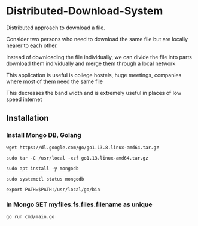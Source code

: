 # Distributed-Download-System

Distributed approach to download a file.

Consider two persons who need to download the same file but are locally nearer to each other.

Instead of downloading the file individually, we can divide the file into parts download them individually and merge them through a local network

This application is useful is college hostels, huge meetings, companies where most of them need the same file

This decreases the band width and is extremely useful in places of low speed internet


## Installation

### Install Mongo DB, Golang

`wget https://dl.google.com/go/go1.13.8.linux-amd64.tar.gz`

`sudo tar -C /usr/local -xzf go1.13.linux-amd64.tar.gz`

`sudo apt install -y mongodb`

`sudo systemctl status mongodb`

`export PATH=$PATH:/usr/local/go/bin`

### In Mongo SET myfiles.fs.files.filename as unique

`go run cmd/main.go`
